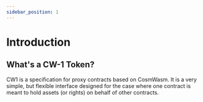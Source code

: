 ```yaml
---
sidebar_position: 1
---
```


# Introduction

## What's a CW-1 Token?

CW1 is a specification for proxy contracts based on CosmWasm. It is a very simple, but flexible interface designed for the case where one contract is meant to hold assets (or rights) on behalf of other contracts.